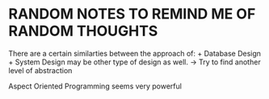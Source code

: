 # RANDOM NOTES TO REMIND ME OF RANDOM THOUGHTS 
There are a certain similarties between the approach of:
    + Database Design
    + System Design
    may be other type of design as well. 
    -> Try to find another level of abstraction

Aspect Oriented Programming seems very powerful 